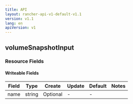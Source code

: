 ```yaml
---
title: API
layout: rancher-api-v1-default-v1.1
version: v1.1
lang: en
apiVersion: v1
---
```


## volumeSnapshotInput



### Resource Fields

#### Writeable Fields

Field | Type | Create | Update | Default | Notes
---|---|---|---|---|---
name | string | Optional | - | - | 



<br>
